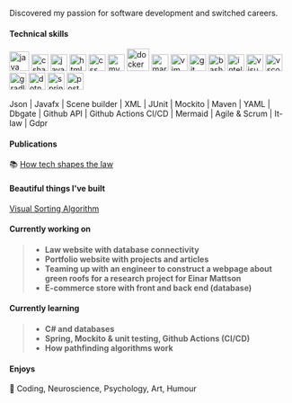 <!--! [Screenshot 2022-12-19 at 03 20 27](https://user-images.githubusercontent.com/103879144/208335272-a9ece5aa-cd24-4cad-a5dd-6b455b9f1224.png) -->

Discovered my passion for software development and switched careers. 
<!--in 2021. Decided to pursue a career in tech in 2022 by simultaneously attending the educations: Full-Stack .NET Developer @ Chas Academy and Java Developer @ It-högskolan. -->

<!--Attending educations: Java developer @ IT-Högskolan & Fullstack .NET @ Chas Academy. -->

<h4>Technical skills</h4>
<!--<h4>Coding mostly in</h4>
Java, C#, JavaScript, HTML and CSS.
</br>
<h3>Some Tools I Have Used and Learned</h3>-->

<p align="left"> 
<img src="https://cdn.jsdelivr.net/gh/devicons/devicon/icons/java/java-original.svg" alt="java" width="35" height="35"/> 
<img src="https://cdn.jsdelivr.net/gh/devicons/devicon/icons/csharp/csharp-original.svg" alt="csharp" width="30" height="30"/> 
<img src="https://cdn.jsdelivr.net/gh/devicons/devicon/icons/javascript/javascript-original.svg" alt="javascript" width="30" height="30"/>
<img src="https://cdn.jsdelivr.net/gh/devicons/devicon/icons/html5/html5-original.svg" alt="html" width="30" height="30"/>
  <img src="https://cdn.jsdelivr.net/gh/devicons/devicon/icons/css3/css3-original.svg" alt="css" width="30" height="30"/>
  <img src="https://cdn.jsdelivr.net/gh/devicons/devicon/icons/mysql/mysql-original.svg" alt="mysql" width="30" height="30"/>
  <img src="https://cdn.jsdelivr.net/gh/devicons/devicon/icons/docker/docker-original.svg" alt="docker" width="40" height="40"/>
<img src="https://cdn.jsdelivr.net/gh/devicons/devicon/icons/markdown/markdown-original.svg" alt="markdown" width="30" height="30"/>
  <img src="https://cdn.jsdelivr.net/gh/devicons/devicon/icons/vim/vim-original.svg" alt="vim" width="30" height="30"/>
   <img src="https://cdn.jsdelivr.net/gh/devicons/devicon/icons/git/git-original.svg" alt="git" width="30" height="30"/>
  <img src="https://cdn.jsdelivr.net/gh/devicons/devicon/icons/bash/bash-original.svg" alt="bash" width="30" height="30"/>
    <img src="https://cdn.jsdelivr.net/gh/devicons/devicon/icons/intellij/intellij-original.svg" alt="intellij" width="30" height="30"/>
  <img src="https://cdn.jsdelivr.net/gh/devicons/devicon/icons/visualstudio/visualstudio-plain.svg" alt="visual-studio" width="30" height="30"/>
  <img src="https://cdn.jsdelivr.net/gh/devicons/devicon/icons/vscode/vscode-original.svg" alt="vscode" width="30" height="30"/>
  <img src="https://cdn.jsdelivr.net/gh/devicons/devicon/icons/gradle/gradle-plain.svg" alt="gradle" width="30" height="30"/>
  <img src="https://cdn.jsdelivr.net/gh/devicons/devicon/icons/dotnetcore/dotnetcore-original.svg" alt="dotnetcore" width="30" height="30"/>
  <img src="https://cdn.jsdelivr.net/gh/devicons/devicon/icons/spring/spring-original.svg" alt="spring" width="30" height="30"/>
   <img src="https://cdn.jsdelivr.net/gh/devicons/devicon/icons/postgresql/postgresql-original.svg" alt="postgresql" width="30" height="30"/>
  <p/>
 Json | Javafx | Scene builder | XML | JUnit | Mockito | Maven | YAML | Dbgate | Github API | Github Actions CI/CD | Mermaid | Agile & Scrum | It-law | Gdpr
   <h4>Publications</h4>
  
  📚 [How tech shapes the law](https://github.com/AnnaAxelsson051/AnnaAxelsson051/files/10737760/Examensarbete.Anna.Axelsson.pdf)  
 
  <!-- 👋 😊 💜 ✨ 🤓 -->
  
  <h4>Beautiful things I've built</h4>
  
  [Visual Sorting Algorithm](https://annaaxelsson051.github.io/Visual-Sorting-Algorithms/)
  
  <h4>Currently working on<h4>
  
> - Law website with database connectivity
> - Portfolio website with projects and articles
> - Teaming up with an engineer to construct a webpage about green roofs for a research project for Einar Mattson
> - E-commerce store with front and back end (database)
  
  <h4>Currently learning<h4> 
    
> - C# and databases
> - Spring, Mockito & unit testing, Github Actions (CI/CD)
> - How pathfinding algorithms work    
  
  <!--<h4>Certificates</h4>
  
  > - [Complete Java Masterclass](https://github.com/AnnaAxelsson051/AnnaAxelsson051/files/10326487/Java.Programming.Masterclass.pdf)
  > - [Build Responsive Websites with HTML and CSS](https://github.com/AnnaAxelsson051/AnnaAxelsson051/files/10326489/Build.Responsive.Websites.with.HTML.and.CSS.pdf) -->


 <!--<h4>Want to Learn</h4>
  <p align="left"> 
   <img src="https://cdn.jsdelivr.net/gh/devicons/devicon/icons/cplusplus/cplusplus-original.svg" alt="c++" width="30" height="30"/>-->
  <!--<img src="https://cdn.jsdelivr.net/gh/devicons/devicon/icons/python/python-original.svg" alt="python" width="30" height="30"/>
  <img src="https://cdn.jsdelivr.net/gh/devicons/devicon/icons/go/go-original-wordmark.svg" alt="go" width="40" height="40"/>
  <img src="https://cdn.jsdelivr.net/gh/devicons/devicon/icons/unity/unity-original.svg" alt="unity" width="30" height="30"/>
  <img src="https://cdn.jsdelivr.net/gh/devicons/devicon/icons/bootstrap/bootstrap-original.svg" alt="bootstrap" width="30" height="30"/>
   <img src="https://cdn.jsdelivr.net/gh/devicons/devicon/icons/react/react-original.svg" alt="react" width="30" height="30"/>
  <img src="https://cdn.jsdelivr.net/gh/devicons/devicon/icons/angularjs/angularjs-original.svg" alt="angular" width="30" height="30"/>
 <p/>-->

 <h4>Enjoys</h4>
<p>💜 Coding, Neuroscience, Psychology, Art, Humour<p/> 



